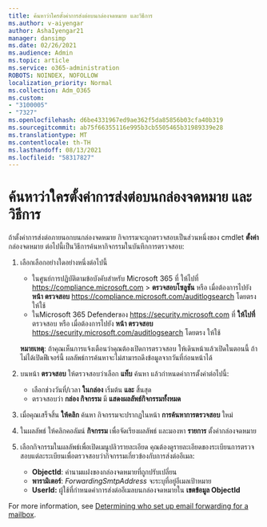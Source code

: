 ```yaml
---
title: ค้นหาว่าใครตั้งค่าการส่งต่อบนกล่องจดหมาย และวิธีการ
ms.author: v-aiyengar
author: AshaIyengar21
manager: dansimp
ms.date: 02/26/2021
ms.audience: Admin
ms.topic: article
ms.service: o365-administration
ROBOTS: NOINDEX, NOFOLLOW
localization_priority: Normal
ms.collection: Adm_O365
ms.custom:
- "3100005"
- "7327"
ms.openlocfilehash: d6be4331967ed9ae362f5da85856b03cfa40b319
ms.sourcegitcommit: ab75f66355116e995b3cb5505465b31989339e28
ms.translationtype: MT
ms.contentlocale: th-TH
ms.lasthandoff: 08/13/2021
ms.locfileid: "58317827"
---
```

# <a name="find-out-who-set-up-forwarding-on-a-mailbox-and-how"></a>ค้นหาว่าใครตั้งค่าการส่งต่อบนกล่องจดหมาย และวิธีการ

ถ้าตั้งค่าการส่งต่อภายนอกบนกล่องจดหมาย กิจกรรมจะถูกตรวจสอบเป็นส่วนหนึ่งของ cmdlet **ตั้งค่า** กล่องจดหมาย ต่อไปนี้เป็นวิธีการค้นหากิจกรรมในบันทึกการตรวจสอบ:

1. เลือกเลือกอย่างใดอย่างหนึ่งต่อไปนี้
   - ในศูนย์การปฏิบัติตามข้อบังคับสําหรับ Microsoft 365 ที่ ให้ไปที่ <https://compliance.microsoft.com>  \> **ตรวจสอบโซลูชัน** หรือ เมื่อต้องการไปยัง **หน้า ตรวจสอบ** <https://compliance.microsoft.com/auditlogsearch> โดยตรง ให้ใช้
   - ในMicrosoft 365 Defenderของ <https://security.microsoft.com> ที่ **ให้ไปที่** ตรวจสอบ หรือ เมื่อต้องการไปยัง **หน้า ตรวจสอบ** <https://security.microsoft.com/auditlogsearch> โดยตรง ให้ใช้

   **หมายเหตุ**: ถ้าคุณเห็นการแจ้งเตือนว่าคุณต้องเปิดการตรวจสอบ ให้เดินหน้าแล้วเปิดในตอนนี้ ถ้าไม่ได้เปิดฟีเจอร์นี้ ผลลัพธ์การค้นหาจะไม่สามารถดึงข้อมูลจากวันที่ก่อนหน้าได้

2. บนหน้า **ตรวจสอบ** ให้ตรวจสอบว่าเลือก **แท็บ** ค้นหา แล้วกําหนดค่าการตั้งค่าต่อไปนี้:
   - เลือกช่วงวันที่/เวลา **ในกล่อง** เริ่มต้น **และ** สิ้นสุด
   - ตรวจสอบว่า **กล่อง กิจกรรม** มี **แสดงผลลัพธ์กิจกรรมทั้งหมด**

3. เมื่อคุณเสร็จสิ้น **ให้คลิก** ค้นหา กิจกรรมจะปรากฏในหน้า **การค้นหาการตรวจสอบ** ใหม่

4. ในผลลัพธ์ ให้คลิกคอลัมน์ **กิจกรรม** เพื่อจัดเรียงผลลัพธ์ และมองหา **รายการ** ตั้งค่ากล่องจดหมาย

5. เลือกกิจกรรมในผลลัพธ์เพื่อเปิดเมนูปลิวรายละเอียด คุณต้องดูรายละเอียดของระเบียนการตรวจสอบแต่ละระเบียนเพื่อตรวจสอบว่ากิจกรรมเกี่ยวข้องกับการส่งต่ออีเมล:
   - **ObjectId**: ค่านามแฝงของกล่องจดหมายที่ถูกปรับเปลี่ยน
   - **พารามิเตอร์**: _ForwardingSmtpAddress_ จะระบุที่อยู่อีเมลเป้าหมาย
   - **UserId:** ผู้ใช้ที่กําหนดค่าการส่งต่ออีเมลบนกล่องจดหมายใน **เขตข้อมูล ObjectId**

For more information, see [Determining who set up email forwarding for a mailbox](https://docs.microsoft.com/microsoft-365/compliance/auditing-troubleshooting-scenarios#determine-who-set-up-email-forwarding-for-a-mailbox).
